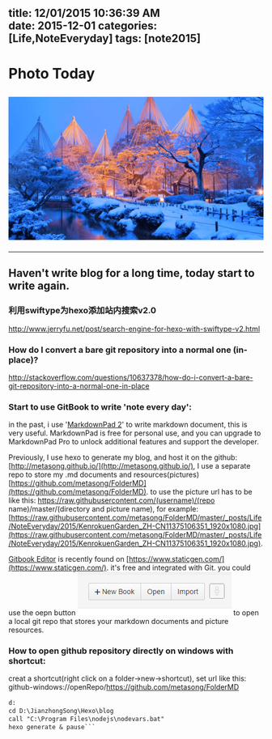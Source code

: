 title: 12/01/2015 10:36:39 AM   
date: 2015-12-01
categories: [Life,NoteEveryday]
tags: [note2015]
---

# Photo Today  #

![Long-exposure photography](https://raw.githubusercontent.com/metasong/FolderMD/master/_posts/Life/NoteEveryday/2015/KenrokuenGarden_ZH-CN11375106351_1920x1080.jpg)
----------

----------


##  Haven't write blog for a long time, today start to write again.



### 利用swiftype为hexo添加站内搜索v2.0
http://www.jerryfu.net/post/search-engine-for-hexo-with-swiftype-v2.html



### How do I convert a bare git repository into a normal one (in-place)?

http://stackoverflow.com/questions/10637378/how-do-i-convert-a-bare-git-repository-into-a-normal-one-in-place


### Start to use GitBook to write 'note every day':

in the past, i use '[MarkdownPad 2](http://markdownpad.com/)' to write markdown document, this is very useful. MarkdownPad is free for personal use, and you can upgrade to MarkdownPad Pro to unlock additional features and support the developer.

Previously, I use hexo to generate my blog, and host it on the github: [http://metasong.github.io/](http://metasong.github.io/), I use a separate repo to store my .md documents and resources(pictures) [https://github.com/metasong/FolderMD](https://github.com/metasong/FolderMD). to use the picture url has to be like this: https://raw.githubusercontent.com/(username)/(repo name)/master/(directory and picture name), for example:[https://raw.githubusercontent.com/metasong/FolderMD/master/_posts/Life/NoteEveryday/2015/KenrokuenGarden_ZH-CN11375106351_1920x1080.jpg](https://raw.githubusercontent.com/metasong/FolderMD/master/_posts/Life/NoteEveryday/2015/KenrokuenGarden_ZH-CN11375106351_1920x1080.jpg).

[Gitbook Editor](https://www.gitbook.com/editor/osx) is recently found on [https://www.staticgen.com/](https://www.staticgen.com/). it's free and integrated with Git. you could use the oepn button ![open](https://raw.githubusercontent.com/metasong/FolderMD/master/_posts/Life/NoteEveryday/2015/gitbook.open.PNG) to open a local git repo that stores your markdown documents and picture resources.


### How to open github repository directly on windows with shortcut:

creat a shortcut(right click on a folder->new->shortcut), set url like this:
github-windows://openRepo/https://github.com/metasong/FolderMD

```
d:
cd D:\JianzhongSong\Hexo\blog
call "C:\Program Files\nodejs\nodevars.bat"
hexo generate & pause```

